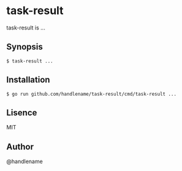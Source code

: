 # task-result

task-result is ...

## Synopsis

```console
$ task-result ...
```

## Installation

```console
$ go run github.com/handlename/task-result/cmd/task-result ...
```

## Lisence

MIT

## Author

@handlename
